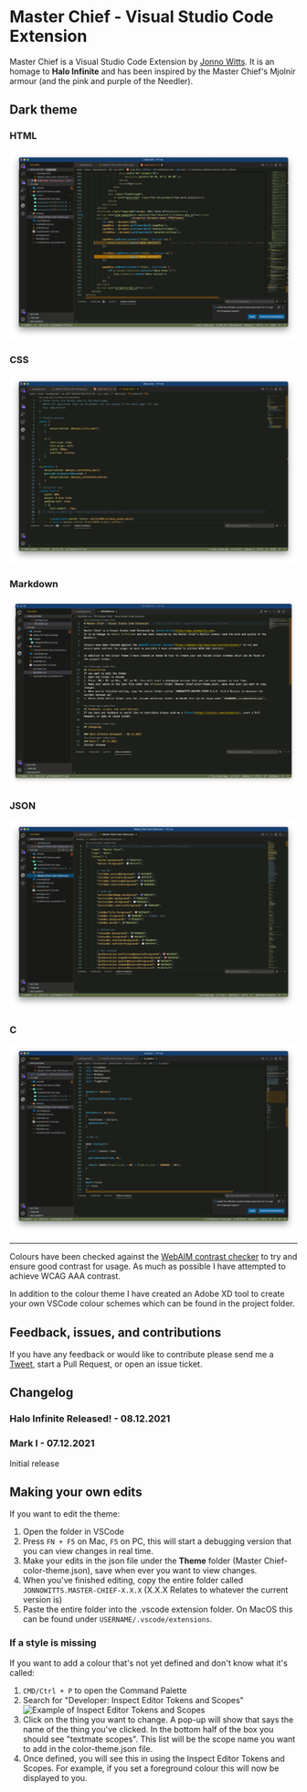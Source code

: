 # Master Chief - Visual Studio Code Extension
Master Chief is a Visual Studio Code Extension by [Jonno Witts](https://www.jonnowitts.com).
It is an homage to **Halo Infinite** and has been inspired by the Master Chief's Mjolnir armour (and the pink and purple of the Needler).

## Dark theme
### HTML
![HTML preview](images/preview-html.png)
### CSS
![CSS preview](images/preview-css.png)
### Markdown
![Markdown preview](images/preview-markdown.png)
### JSON
![JSON preview](images/preview-json.png)
### C
![C preview](images/preview-c.png)

---
Colours have been checked against the [WebAIM contrast checker](https://webaim.org/resources/contrastchecker/) to try and ensure good contrast for usage. As much as possible I have attempted to achieve WCAG AAA contrast.

In addition to the colour theme I have created an Adobe XD tool to create your own VSCode colour schemes which can be found in the project folder.

## Feedback, issues, and contributions
If you have any feedback or would like to contribute please send me a [Tweet](https://twitter.com/jonnowitts), start a Pull Request, or open an issue ticket.

## Changelog

### Halo Infinite Released! - 08.12.2021
### Mark I - 07.12.2021
Initial release

## Making your own edits
If you want to edit the theme:
1. Open the folder in VSCode
2. Press `FN + F5` on Mac, `F5` on PC, this will start a debugging version that you can view changes in real time.
3. Make your edits in the json file under the **Theme** folder (Master Chief-color-theme.json), save when ever you want to view changes.
4. When you've finished editing, copy the entire folder called `JONNOWITTS.MASTER-CHIEF-X.X.X` (X.X.X Relates to whatever the current version is)
5. Paste the entire folder into the .vscode extension folder. On MacOS this can be found under `USERNAME/.vscode/extensions`.

### If a style is missing
If you want to add a colour that's not yet defined and don't know what it's called:
1. `CMD/Ctrl + P` to open the Command Palette
2. Search for "Developer: Inspect Editor Tokens and Scopes"
![Example of Inspect Editor Tokens and Scopes](images/inspect-editor-tokens-and-scopes.png)
3. Click on the thing you want to change. A pop-up will show that says the name of the thing you've clicked. In the bottom half of the box you should see "textmate scopes". This list will be the scope name you want to add in the color-theme.json file.
4. Once defined, you will see this in using the Inspect Editor Tokens and Scopes. For example, if you set a foreground colour this will now be displayed to you. 
